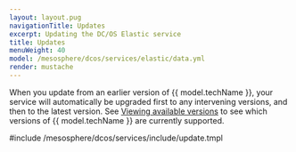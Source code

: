 ```yaml
---
layout: layout.pug
navigationTitle: Updates
excerpt: Updating the DC/OS Elastic service
title: Updates
menuWeight: 40
model: /mesosphere/dcos/services/elastic/data.yml
render: mustache
---
```

When you update from an earlier version of {{ model.techName }}, your service will automatically be upgraded first to any intervening versions, and then to the latest version. See [Viewing available versions](/mesosphere/dcos/services/elastic/3.1.2-7.6.0/updates/#viewing-available-versions) to see which versions of {{ model.techName }} are currently supported.

#include /mesosphere/dcos/services/include/update.tmpl
